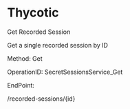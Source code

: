 #     Thycotic


Get Recorded Session

Get a single recorded session by ID

Method: Get

OperationID: SecretSessionsService_Get

EndPoint:

/recorded-sessions/{id}
